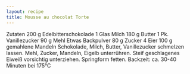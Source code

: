 ```yaml
---
layout: recipe
title: Mousse au chocolat Torte
---
```


Zutaten
200 g Edelbitterschokolade
1 Glas Milch
180 g Butter
1 Pk. Vanillezucker
90 g Mehl
Etwas Backpulver
80 g Zucker
4 Eier
100 g gemahlene Mandeln
Schokolade, Milch, Butter, Vanillezucker schmelzen lassen.
Mehl, Zucker, Mandeln, Eigelb unterrühren.
Steif geschlagenes Eiweiß vorsichtig unterziehen.
Springform fetten.
Backzeit: ca. 30-40 Minuten bei 175°C
